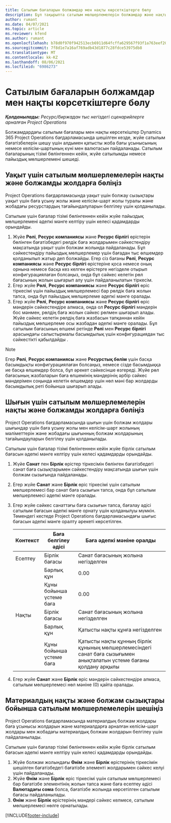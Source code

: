 ```yaml
---
title: Сатылым бағаларын болжамдар мен нақты көрсеткіштерге бөлу
description: Бұл тақырыпта сатылым мөлшерлемелерін болжамдар және нақты көрсеткіштерге бөлу жолы туралы ақпарат берілген.
author: rumant
ms.date: 04/07/2021
ms.topic: article
ms.reviewer: kfend
ms.author: rumant
ms.openlocfilehash: b78d0f970f942513ecb6911d64fcffa629567f93f1a763eef20ca168080e4d02
ms.sourcegitcommit: 7f8d1e7a16af769adb43d1877c28fdce53975db8
ms.translationtype: MT
ms.contentlocale: kk-KZ
ms.lasthandoff: 08/06/2021
ms.locfileid: "6986273"
---
```

# <a name="resolve-sales-prices-for-estimates-and-actuals"></a>Сатылым бағаларын болжамдар мен нақты көрсеткіштерге бөлу

_**Қолданылады:** Ресурс/биржадан тыс негіздегі сценарийлерге арналған Project Operations_

Болжамдардағы сатылым бағалары мен нақты көрсеткіштер Dynamics 365 Project Operations бағдарламасында шешілген кезде, жүйе сатылым бағатізбелерін шешу үшін алдымен қатысты жоба бағы ұсынысының немесе келісім-шартының күні мен валютасын пайдаланады. Сатылым бағаларының тізімі бөлінгеннен кейін, жүйе сатылымды немесе пайыздық мөлшерлемені шешеді.

## <a name="resolve-sales-rates-on-actual-and-estimate-lines-for-time"></a>Уақыт үшін сатылым мөлшерлемелерін нақты және болжамды жолдарға бөліңіз

Project Operations бағдарламасында уақыт үшін болжау сызықтары уақыт үшін баға ұсыну жолы және келісім-шарт жолы туралы және жобадағы ресурстардың тағайындалуларын белгілеу үшін қолданылады.

Сатылым үшін бағалар тізімі бөлінгеннен кейін жүйе пайыздық мөлшерлемені әдепкі мәнге келтіру үшін келесі қадамдарды орындайды.

1. Жүйе **Рөлі**, **Ресурс компаниясы** және **Ресурс бірлігі** өрістерін бөлінген бағатізбедегі рөлдік баға жолдарымен сәйкестендіру мақсатында уақыт үшін болжам жолында пайдаланады. Бұл сәйкестендіру пайыздық мөлшерлемер үшін бағадан тыс өлшемдер қолданылып жатыр деп болжайды. Егер сіз бағаны **Рөлі**, **Ресурс компаниясы** және **Ресурс бірлігі** өрістеріне қоса немесе оның орнына немесе басқа кез келген өрістерге негізделе отырып конфигурациялаған болсаңыз, онда бұл сәйкес келетін рөл бағасының жолын шығарып алу үшін пайдаланылатын тіркесім.
2. Егер жүйе **Рөлі**, **Ресурс компаниясы** және **Ресурс бірлігі** өріс тіркесімі үшін пайыздық мөлшерлемесі бар рөлдік баға жолын тапса, онда бұл пайыздық мөлшерлеме әдепкі мәнге оралады.
3. Егер жүйе **Рөлі**, **Ресурс компаниясы** және **Ресурс бірлігі** өріс мәндерін сәйкестендіре алмаса, онда ол **Ресурс бірлігі** мәндерін бос мәнмен, рөлдің баға жолын сәйкес рөлмен шығарып алады. Жүйе сәйкес келетін рөлдің баға жазбасын тапқаннан кейін пайыздық мөлшерлеме осы жазбадан әдепкі мәнге оралады. Бұл сатылым бағасының өлшемі ретінде **Рөлі** мен **Ресурс бірлігі** арасындағы салыстырмалы басымдылық үшін конфигурациядан тыс сәйкестікті қабылдайды .

> [!NOTE]
> Егер **Рөлі**, **Ресурс компаниясы** және **Ресурстық бөлім** үшін басқа басымдықты конфигурациялаған болсаңыз, немесе сізде басымдыққа ие басқа өлшемдер болса, бұл әрекет сәйкесінше өзгереді. Жүйе рөл бағасының жазбаларын баға өлшемінің мәндерінің әрбір сәйкес мәндерімен соңында келетін өлшемдер үшін нөл мәні бар жолдарды басымдылық реті бойынша шығарып алады.

## <a name="resolve-sales-rates-on-actual-and-estimate-lines-for-expense"></a>Шығын үшін сатылым мөлшерлемелерін нақты және болжамды жолдарға бөліңіз

Project Operations бағдарламасында шығын үшін болжам жолдары шығындар үшін баға ұсыну жолы мен келісім-шарт жолының мәліметтерін және жобадағы шығынның болжам жолдарының тағайындауларын белгілеу үшін қолданылады.

Сатылым үшін бағалар тізімі бөлінгеннен кейін жүйе бірлік сатылым бағасын әдепкі мәнге келтіру үшін келесі қадамдарды орындайды.

1. Жүйе **Санат** пен **Бірлік** өрістер тіркесімін бөлінген бағатізбедегі санат баға сызықтарымен сәйкестендіру мақсатында шығын үшін болжам сызығында пайдаланады.
2. Егер жүйе **Санат** және **Бірлік** өріс тіркесімі үшін сатылым мөлшерлемесі бар санат баға сызығын тапса, онда бұл сатылым мөлшерлемесі әдепкі мәнге оралады.
3. Егер жүйе сәйкес санаттағы баға сызығын тапса, бағалау әдісі сатылым бағасын әдепкі мәнге орнату үшін қолданылуы мүмкін. Төмендегі кестеде Project Operations бағдарламасындағы шығыс бағасын әдепкі мәнге оралту әрекеті көрсетілген.

    | Контекст | Баға белгілеу әдісі | Баға әдепкі мәніне оралды |
    | --- | --- | --- |
    | Есептеу | Бірлік бағасы | Санат бағасының жолына негізделген |
    | &nbsp; | Барлық құн | 0.00 |
    | &nbsp; | Құны бойынша үстеме баға | 0.00 |
    | Нақты | Бірлік бағасы | Санат бағасының жолына негізделген |
    | &nbsp; | Барлық құн | Қатысты нақты құнға негізделген |
    | &nbsp; | Құны бойынша үстеме баға | Қатысты нақты құнның бірлік құнының мөлшерлемесіндегі санат баға сызығымен анықталатын үстеме бағаны  қолдану арқылы |

4. Егер жүйе **Санат** және **Бірлік** өріс мәндерін сәйкестендіре алмаса, сатылым мөлшерлемесі нөл мәніне (0) қайта оралады.

## <a name="resolve-sales-rates-on-actual-and-estimate-lines-for-material"></a>Материалдың нақты және болжам сызықтары бойынша сатылым мөлшерлемелерін шешіңіз

Project Operations бағдарламасында материалдың болжам жолдары баға ұсынысы жолдарын және материалдарға арналған келісім-шарт жолдары мен жобадағы материалдық болжам жолдарын белгілеу үшін пайдаланылады.

Сатылым үшін бағалар тізімі бөлінгеннен кейін жүйе бірлік сатылым бағасын әдепкі мәнге келтіру үшін келесі қадамдарды орындайды.

1. Жүйе болжам жолындағы **Өнім** және **Бірлік** өрістерінің тіркесімін шешілген бағатізбедегі бағатізбе элементі жолдарымен сәйкес келуі үшін пайдаланады.
2. Жүйе **Өнім** және **Бірлік** өріс тіркесімі үшін сатылым мөлшерлемесі бар бағатізбе элементінің жолын тапса және баға есептеу әдісі **Валютадағы сома** болса, бағатізбе жолында көрсетілген сатылым бағасы пайдаланылады.
3. **Өнім** және **Бірлік** өрістерінің мәндері сәйкес келмесе, сатылым мөлшерлемесі нөлге орнатылады.



[!INCLUDE[footer-include](../includes/footer-banner.md)]
